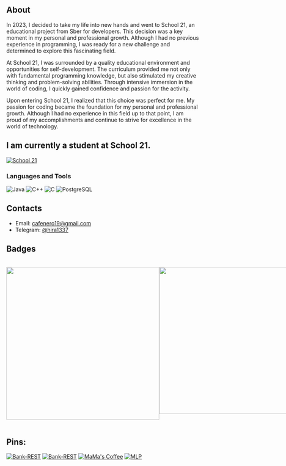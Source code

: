 ## About

In 2023, I decided to take my life into new hands and went to School 21, an educational project from Sber for developers. This decision was a key moment in my personal and professional growth. Although I had no previous experience in programming, I was ready for a new challenge and determined to explore this fascinating field.

At School 21, I was surrounded by a quality educational environment and opportunities for self-development. The curriculum provided me not only with fundamental programming knowledge, but also stimulated my creative thinking and problem-solving abilities. Through intensive immersion in the world of coding, I quickly gained confidence and passion for the activity.

Upon entering School 21, I realized that this choice was perfect for me. My passion for coding became the foundation for my personal and professional growth. Although I had no experience in this field up to that point, I am proud of my accomplishments and continue to strive for excellence in the world of technology.

## I am currently a student at School 21. 
[![School 21](https://pbs.twimg.com/profile_images/1067064526896545792/TIPYe1lI_400x400.jpg)](https://21-school.ru/)

### Languages and Tools 
![Java](https://ziadoua.github.io/m3-Markdown-Badges/badges/Java/java1.svg)
![C++](https://ziadoua.github.io/m3-Markdown-Badges/badges/C++/c++1.svg)
![C](https://ziadoua.github.io/m3-Markdown-Badges/badges/C/c1.svg)
![PostgreSQL](https://ziadoua.github.io/m3-Markdown-Badges/badges/PostgreSQL/postgresql1.svg) 

## Contacts

* Email: [cafenero19@gmail.com](mailto:cafenero19@gmail.com)
* Telegram: [@hira1337](https://t.me/hira1337)

## Badges
<br>
<div style="display: flex;">

  <a href="https://leetcode.com/Hira228/" style="flex: 1;">
    <img width="400" src="https://leetcode.card.workers.dev/Hira228?theme=dark&font=source_code_pro&extension=null" />
  </a>

  <a href="https://github.com/anuraghazra/github-readme-stats" style="flex: 1;">
    <img width="385" src="https://github-readme-stats.vercel.app/api?username=Hira228&show_icons=true&theme=tokyonight&cache_seconds=1800" />
  </a>
</div>

<br clear="all" />

## Pins:

[![Bank-REST](https://github-readme-stats.vercel.app/api/pin/?username=Hira228&repo=Business-Travel-Service-Hackathon-MTS&theme=gotham&cache_seconds=2000)](https://github.com/Hira228/Business-Travel-Service-Hackathon-MTS)
[![Bank-REST](https://github-readme-stats.vercel.app/api/pin/?username=Hira228&repo=Bank&theme=gotham&cache_seconds=2000)](https://github.com/Hira228/Bank)
[![MaMa's Coffee](https://github-readme-stats.vercel.app/api/pin/?username=Hira228&repo=MaMa-s-Coffee&theme=gotham&cache_seconds=2000&title=MaMa's+Coffee+-+Distributed+Coffee+Shop+System)](https://github.com/Hira228/MaMa-s-Coffee)
[![MLP](https://github-readme-stats.vercel.app/api/pin/?username=Hira228&repo=MLP&theme=gotham&cache_seconds=2000&title=MLP+-+Distributed+Coffee+Shop+System)](https://github.com/Hira228/MLP)

